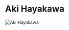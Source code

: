 # Aki Hayakawa

![Aki Hayakawa](https://static.wikia.nocookie.net/chainsaw-man/images/2/2b/Aki_anime_design_2.png/revision/latest/scale-to-width-down/300?cb=20220919121236)

